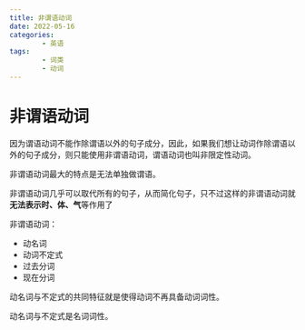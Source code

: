 ```yaml
---
title: 非谓语动词
date: 2022-05-16
categories:
        - 英语
tags:
        - 词类
        - 动词
---
```


# 非谓语动词

因为谓语动词不能作除谓语以外的句子成分，因此，如果我们想让动词作除谓语以外的句子成分，则只能使用非谓语动词，谓语动词也叫非限定性动词。

非谓语动词最大的特点是无法单独做谓语。

非谓语动词几乎可以取代所有的句子，从而简化句子，只不过这样的非谓语动词就**无法表示时、体、气**等作用了

非谓语动词：

- 动名词
- 动词不定式
- 过去分词
- 现在分词

动名词与不定式的共同特征就是使得动词不再具备动词词性。

动名词与不定式是名词词性。

